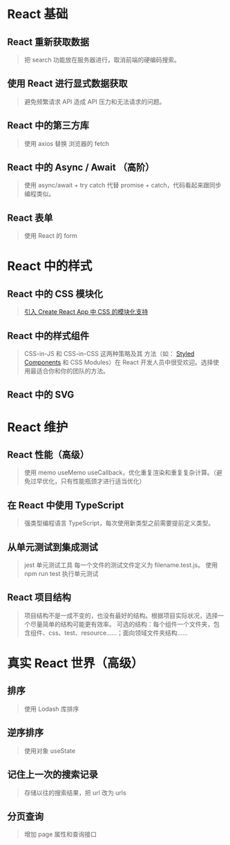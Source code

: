 # React 基础

## React 重新获取数据

> 把 search 功能放在服务器进行，取消前端的硬编码搜索。

## 使用 React 进行显式数据获取

> 避免频繁请求 API 造成 API 压力和无法请求的问题。

## React 中的第三方库

> 使用 axios 替换 浏览器的 fetch

## React 中的 Async / Await （高阶）

> 使用 async/await + try catch 代替 promise + catch，代码看起来跟同步编程类似。

## React 表单

> 使用 React 的 form

# React 中的样式

## React 中的 CSS 模块化

> [引入 Create React App 中 CSS 的模块化支持](https://create-react-app.dev/docs/adding-a-css-modules-stylesheet/)

## React 中的样式组件

> CSS-in-JS 和 CSS-in-CSS 这两种策略及其 方法（如： [Styled Components](https://styled-components.com/) 和 CSS Modules）在 React 开发人员中很受欢迎。选择使用最适合你和你的团队的方法。

## React 中的 SVG

# React 维护

## React 性能（高级）

> 使用 memo useMemo useCallback，优化重复渲染和重复复杂计算。（避免过早优化，只有性能瓶颈才进行适当优化）

## 在 React 中使用 TypeScript

> 强类型编程语言 TypeScript，每次使用新类型之前需要提前定义类型。

## 从单元测试到集成测试

> jest 单元测试工具
> 每一个文件的测试文件定义为 filename.test.js。
> 使用 npm run test 执行单元测试

## React 项目结构

> 项目结构不是一成不变的，也没有最好的结构。根据项目实际状况，选择一个尽量简单的结构可能更有效率。
> 可选的结构：每个组件一个文件夹，包含组件、css、test、resource……；面向领域文件夹结构……

# 真实 React 世界（高级）

## 排序

> 使用 Lodash 库排序

## 逆序排序

> 使用对象 useState

## 记住上一次的搜索记录

> 存储以往的搜索结果，把 url 改为 urls

## 分页查询

> 增加 page 属性和查询接口
